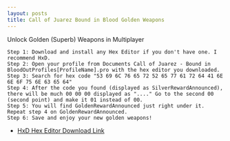 ```yaml
---
layout: posts
title: Call of Juarez Bound in Blood Golden Weapons 
---
```


Unlock Golden (Superb) Weapons in Multiplayer

    Step 1: Download and install any Hex Editor if you don't have one. I recommend HxD.
    Step 2: Open your profile from Documents Call of Juarez - Bound in BloodOutProfiles[ProfileName].pro with the hex editor you downloaded.
    Step 3: Search for hex code "53 69 6C 76 65 72 52 65 77 61 72 64 41 6E 6E 6F 75 6E 63 65 64"
    Step 4: After the code you found (displayed as SilverRewardAnnounced), there will be much 00 00 00 displayed as "...." Go to the second 00 (second point) and make it 01 instead of 00.
    Step 5: You will find GoldenRewardAnnounced just right under it. Repeat step 4 on GoldenRewardAnnounced.
    Step 6: Save and enjoy your new golden weapons!

* [HxD Hex Editor Download Link](https://mh-nexus.de/en/downloads.php?product=HxD20)
